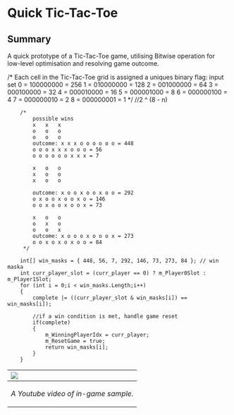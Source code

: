 # Quick Tic-Tac-Toe

## Summary
A quick prototype of a Tic-Tac-Toe game, utilising Bitwise operation for low-level optimisation and resolving game outcome. 


/*
         Each cell in the Tic-Tac-Toe grid is assigned a uniques binary flag:
         input set
         0 = 100000000 = 256
         1 = 010000000 = 128
         2 = 001000000 = 64
         3 = 000100000 = 32
         4 = 000010000 = 16
         5 = 000001000 = 8
         6 = 000000100 = 4
         7 = 000000010 = 2
         8 = 000000001 = 1
         */
        //2 ^ (8 - n)



        /*
            possible wins
            x   x   x
            o   o   o
            o   o   o
            outcome: x x x o o o o o o = 448
            o o o x x x o o o = 56
            o o o o o o x x x = 7

            x   o   o
            x   o   o
            x   o   o

            outcome: x o o x o o x o o = 292
            o x o o x o o x o = 146
            o o x o o x o o x = 73

            x   o   o
            o   x   o
            o   o   x
            outcome: x o o o x o o o x = 273
            o o x o x o x o o = 84
         */

        int[] win_masks = { 448, 56, 7, 292, 146, 73, 273, 84 }; // win maska
        int curr_player_slot = (curr_player == 0) ? m_Player0Slot : m_Player1Slot;
        for (int i = 0;i < win_masks.Length;i++)
        {
            complete |= ((curr_player_slot & win_masks[i]) == win_masks[i]);
            
            //if a win condition is met, handle game reset
            if(complete)
            {
                m_WinningPlayerIdx = curr_player;
                m_ResetGame = true;
                return win_masks[i];
            }
        }

|<a href="https://youtu.be/IluDpkAbcWs"><img src = "Docs/Screenshot.png"/>|
|:-|
|<p align = "center"> *A Youtube video of in-game sample.* </p>|
